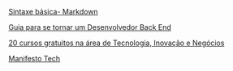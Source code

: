[Sintaxe básica- Markdown](https://www.markdownguide.org/cheat-sheet/)

[Guia para se tornar um Desenvolvedor Back End](https://roadmap.sh/backend)

[20 cursos gratuitos na área de Tecnologia, Inovação e Negócios](https://on.fiap.com.br/local/programaeucapacito/)

[Manifesto Tech](https://manifestotech.org/)
